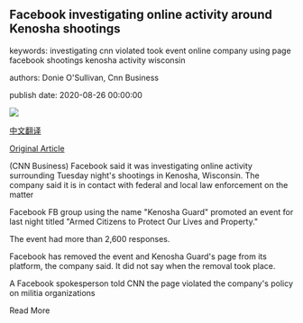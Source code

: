## Facebook investigating online activity around Kenosha shootings

keywords: investigating cnn violated took event online company using page facebook shootings kenosha activity wisconsin

authors: Donie O'Sullivan, Cnn Business

publish date: 2020-08-26 00:00:00

![](https://cdn.cnn.com/cnnnext/dam/assets/200826140318-kenosha-protests-0825-restricted-super-tease.jpg)

[中文翻译](Facebook%20investigating%20online%20activity%20around%20Kenosha%20shootings_zh.md)

[Original Article](https://edition.cnn.com/2020/08/26/tech/facebook-kenosha-shooting/index.html)

(CNN Business) Facebook said it was investigating online activity surrounding Tuesday night's shootings in Kenosha, Wisconsin. The company said it is in contact with federal and local law enforcement on the matter

Facebook FB group using the name "Kenosha Guard" promoted an event for last night titled "Armed Citizens to Protect Our Lives and Property."

The event had more than 2,600 responses.

Facebook has removed the event and Kenosha Guard's page from its platform, the company said. It did not say when the removal took place.

A Facebook spokesperson told CNN the page violated the company's policy on militia organizations

Read More